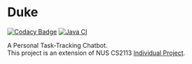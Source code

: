 # Duke
[![Codacy Badge](https://app.codacy.com/project/badge/Grade/b25f6a5237794e349aee36a399928909)](https://www.codacy.com/gh/danxuZhang/duke/dashboard?utm_source=github.com&amp;utm_medium=referral&amp;utm_content=danxuZhang/duke&amp;utm_campaign=Badge_Grade)
[![Java CI](https://github.com/danxuZhang/duke/actions/workflows/gradle.yml/badge.svg?branch=master&event=push)](https://github.com/danxuZhang/duke/actions/workflows/gradle.yml)

A Personal Task-Tracking Chatbot.  
This project is an extension of NUS CS2113 [Individual Project](https://github.com/danxuZhang/ip).  
